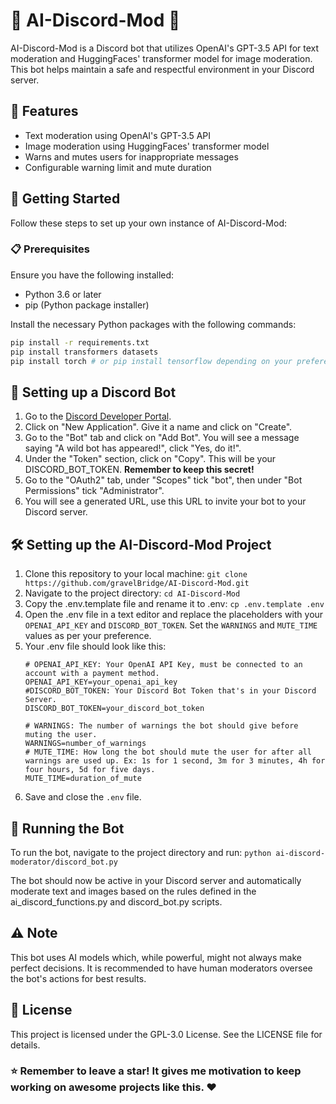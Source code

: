 # 🤖 AI-Discord-Mod 🤖

AI-Discord-Mod is a Discord bot that utilizes OpenAI's GPT-3.5 API for text moderation and HuggingFaces' transformer model for image moderation. This bot helps maintain a safe and respectful environment in your Discord server.


## 🌟 Features

- Text moderation using OpenAI's GPT-3.5 API
- Image moderation using HuggingFaces' transformer model
- Warns and mutes users for inappropriate messages
- Configurable warning limit and mute duration


## 🚀 Getting Started

Follow these steps to set up your own instance of AI-Discord-Mod:


### 📋 Prerequisites

Ensure you have the following installed:
- Python 3.6 or later
- pip (Python package installer)

Install the necessary Python packages with the following commands:

```sh
pip install -r requirements.txt
pip install transformers datasets
pip install torch # or pip install tensorflow depending on your preference
```


## 🤖 Setting up a Discord Bot
  1. Go to the [Discord Developer Portal](https://discord.com/developers/applications).
  2. Click on "New Application". Give it a name and click on "Create".
  3. Go to the "Bot" tab and click on "Add Bot". You will see a message saying "A wild bot has appeared!", click "Yes, do it!".
  4. Under the "Token" section, click on "Copy". This will be your DISCORD_BOT_TOKEN. **Remember to keep this secret!**
  5. Go to the "OAuth2" tab, under "Scopes" tick "bot", then under "Bot Permissions" tick "Administrator".
  6. You will see a generated URL, use this URL to invite your bot to your Discord server.
## 🛠 Setting up the AI-Discord-Mod Project
  1. Clone this repository to your local machine:
     `git clone https://github.com/gravelBridge/AI-Discord-Mod.git`
  2. Navigate to the project directory:
     `cd AI-Discord-Mod`
  3. Copy the .env.template file and rename it to .env:
     `cp .env.template .env`
  4. Open the .env file in a text editor and replace the placeholders with your `OPENAI_API_KEY` and `DISCORD_BOT_TOKEN`. Set the `WARNINGS` and `MUTE_TIME` values as per your preference.
  5. Your .env file should look like this:
     ```
     # OPENAI_API_KEY: Your OpenAI API Key, must be connected to an account with a payment method.
     OPENAI_API_KEY=your_openai_api_key
     #DISCORD_BOT_TOKEN: Your Discord Bot Token that's in your Discord Server.
     DISCORD_BOT_TOKEN=your_discord_bot_token

     # WARNINGS: The number of warnings the bot should give before muting the user.
     WARNINGS=number_of_warnings
     # MUTE_TIME: How long the bot should mute the user for after all warnings are used up. Ex: 1s for 1 second, 3m for 3 minutes, 4h for four hours, 5d for five days.
     MUTE_TIME=duration_of_mute
     ```
  6. Save and close the `.env` file.


## 🏃 Running the Bot
To run the bot, navigate to the project directory and run:
`python ai-discord-moderator/discord_bot.py`

The bot should now be active in your Discord server and automatically moderate text and images based on the rules defined in the ai_discord_functions.py and discord_bot.py scripts.


## ⚠️ Note
This bot uses AI models which, while powerful, might not always make perfect decisions. It is recommended to have human moderators oversee the bot's actions for best results.


## 📝 License
This project is licensed under the GPL-3.0 License. See the LICENSE file for details.



### ⭐ Remember to leave a star! It gives me motivation to keep working on awesome projects like this. ❤️
